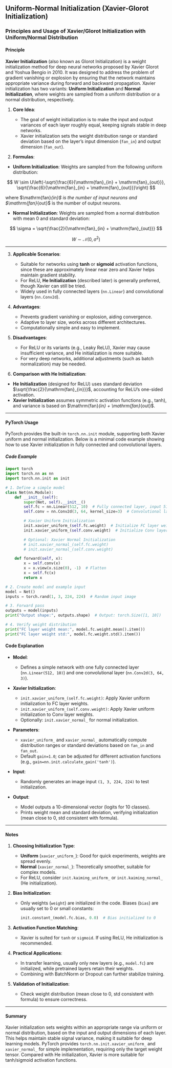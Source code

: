 

## Uniform-Normal Initialization (Xavier-Glorot Initialization)

### Principles and Usage of Xavier/Glorot Initialization with Uniform/Normal Distribution

#### **Principle**

**Xavier Initialization** (also known as Glorot Initialization) is a weight initialization method for deep neural networks proposed by Xavier Glorot and Yoshua Bengio in 2010. It was designed to address the problem of gradient vanishing or explosion by ensuring that the network maintains appropriate variance during forward and backward propagation. Xavier initialization has two variants: **Uniform Initialization** and **Normal Initialization**, where weights are sampled from a uniform distribution or a normal distribution, respectively.

1. **Core Idea**:

   * The goal of weight initialization is to make the input and output variances of each layer roughly equal, keeping signals stable in deep networks.
   * Xavier initialization sets the weight distribution range or standard deviation based on the layer’s input dimension (`fan_in`) and output dimension (`fan_out`).

2. **Formulas**:

* **Uniform Initialization**: Weights are sampled from the following uniform distribution:

$$
W \sim U\left(-\sqrt{\frac{6}{\mathrm{fan}_{in} + \mathrm{fan}_{out}}},  \sqrt{\frac{6}{\mathrm{fan}_{in} + \mathrm{fan}_{out}}}\right)
$$

where \$\mathrm{fan}*{in}\$ is the number of input neurons and \$\mathrm{fan}*{out}\$ is the number of output neurons.

* **Normal Initialization**: Weights are sampled from a normal distribution with mean 0 and standard deviation:

$$
\sigma = \sqrt{\frac{2}{\mathrm{fan}_{in} + \mathrm{fan}_{out}}}
$$

$$
W \sim \mathcal{N}(0, \sigma^2)
$$

---

3. **Applicable Scenarios**:

   * Suitable for networks using **tanh** or **sigmoid** activation functions, since these are approximately linear near zero and Xavier helps maintain gradient stability.
   * For ReLU, **He Initialization** (described later) is generally preferred, though Xavier can still be tried.
   * Widely used in fully connected layers (`nn.Linear`) and convolutional layers (`nn.Conv2d`).

4. **Advantages**:

   * Prevents gradient vanishing or explosion, aiding convergence.
   * Adaptive to layer size, works across different architectures.
   * Computationally simple and easy to implement.

5. **Disadvantages**:

   * For ReLU or its variants (e.g., Leaky ReLU), Xavier may cause insufficient variance, and He initialization is more suitable.
   * For very deep networks, additional adjustments (such as batch normalization) may be needed.

6. **Comparison with He Initialization**:

* **He Initialization** (designed for ReLU) uses standard deviation \$\sqrt{\frac{2}{\mathrm{fan}\_{in}}}\$, accounting for ReLU’s one-sided activation.
* **Xavier Initialization** assumes symmetric activation functions (e.g., tanh), and variance is based on \$\mathrm{fan}*{in} + \mathrm{fan}*{out}\$.

---

#### **PyTorch Usage**

PyTorch provides the built-in `torch.nn.init` module, supporting both Xavier uniform and normal initialization. Below is a minimal code example showing how to use Xavier initialization in fully connected and convolutional layers.

##### **Code Example**

```python
import torch
import torch.nn as nn
import torch.nn.init as init

# 1. Define a simple model
class Net(nn.Module):
    def __init__(self):
        super(Net, self).__init__()
        self.fc = nn.Linear(512, 10)  # Fully connected layer, input 512, output 10
        self.conv = nn.Conv2d(3, 64, kernel_size=3)  # Convolutional layer, input 3 channels, output 64 channels

        # Xavier Uniform Initialization
        init.xavier_uniform_(self.fc.weight)  # Initialize FC layer weights
        init.xavier_uniform_(self.conv.weight)  # Initialize Conv layer weights

        # Optional: Xavier Normal Initialization
        # init.xavier_normal_(self.fc.weight)
        # init.xavier_normal_(self.conv.weight)

    def forward(self, x):
        x = self.conv(x)
        x = x.view(x.size(0), -1)  # Flatten
        x = self.fc(x)
        return x

# 2. Create model and example input
model = Net()
inputs = torch.rand(1, 3, 224, 224)  # Random input image

# 3. Forward pass
outputs = model(inputs)
print("Output shape:", outputs.shape)  # Output: torch.Size([1, 10])

# 4. Verify weight distribution
print("FC layer weight mean:", model.fc.weight.mean().item())
print("FC layer weight std:", model.fc.weight.std().item())
```


#### Code Explanation

* **Model**:

  * Defines a simple network with one fully connected layer (`nn.Linear(512, 10)`) and one convolutional layer (`nn.Conv2d(3, 64, 3)`).
* **Xavier Initialization**:

  * `init.xavier_uniform_(self.fc.weight)`: Apply Xavier uniform initialization to FC layer weights.
  * `init.xavier_uniform_(self.conv.weight)`: Apply Xavier uniform initialization to Conv layer weights.
  * Optionally: `init.xavier_normal_` for normal initialization.
* **Parameters**:

  * `xavier_uniform_` and `xavier_normal_` automatically compute distribution ranges or standard deviations based on `fan_in` and `fan_out`.
  * Default `gain=1.0`; can be adjusted for different activation functions (e.g., `gain=nn.init.calculate_gain('tanh')`).
* **Input**:

  * Randomly generates an image input `(1, 3, 224, 224)` to test initialization.
* **Output**:

  * Model outputs a 10-dimensional vector (logits for 10 classes).
  * Prints weight mean and standard deviation, verifying initialization (mean close to 0, std consistent with formula).

---

#### **Notes**

1. **Choosing Initialization Type**:

   * **Uniform** (`xavier_uniform_`): Good for quick experiments, weights are spread evenly.
   * **Normal** (`xavier_normal_`): Theoretically smoother, suitable for complex models.
   * For ReLU, consider `init.kaiming_uniform_` or `init.kaiming_normal_` (He initialization).
2. **Bias Initialization**:

   * Only weights (`weight`) are initialized in the code. Biases (`bias`) are usually set to 0 or small constants:

     ```python
     init.constant_(model.fc.bias, 0.0)  # Bias initialized to 0
     ```
3. **Activation Function Matching**:

   * Xavier is suited for `tanh` or `sigmoid`. If using ReLU, He initialization is recommended.
4. **Practical Applications**:

   * In transfer learning, usually only new layers (e.g., `model.fc`) are initialized, while pretrained layers retain their weights.
   * Combining with BatchNorm or Dropout can further stabilize training.
5. **Validation of Initialization**:

   * Check weight distribution (mean close to 0, std consistent with formula) to ensure correctness.

---

#### **Summary**

Xavier initialization sets weights within an appropriate range via uniform or normal distribution, based on the input and output dimensions of each layer. This helps maintain stable signal variance, making it suitable for deep learning models. PyTorch provides `torch.nn.init.xavier_uniform_` and `xavier_normal_` for simple implementation, requiring only the target weight tensor. Compared with He initialization, Xavier is more suitable for tanh/sigmoid activation functions.

